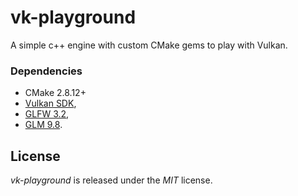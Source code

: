
# vk-playground

A simple c++ engine with custom CMake gems to play with Vulkan.

### Dependencies

- CMake 2.8.12+
- [Vulkan SDK](https://vulkan.lunarg.com/),
- [GLFW 3.2](https://github.com/glfw/glfw/tree/3.2),
- [GLM 9.8](https://github.com/g-truc/glm/releases/tag/0.9.8.0).

## License

*vk-playground* is released under the *MIT* license.

